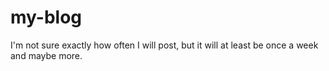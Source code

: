 # my-blog
I'm not sure exactly how often I will post, but it will at least be once a week and maybe more.

